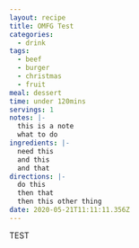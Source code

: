 ```yaml
---
layout: recipe
title: OMFG Test
categories:
  - drink
tags:
  - beef
  - burger
  - christmas
  - fruit
meal: dessert
time: under 120mins
servings: 1
notes: |-
  this is a note
  what to do
ingredients: |-
  need this
  and this
  and that
directions: |-
  do this
  then that
  then this other thing
date: 2020-05-21T11:11:11.356Z
---
```

TEST